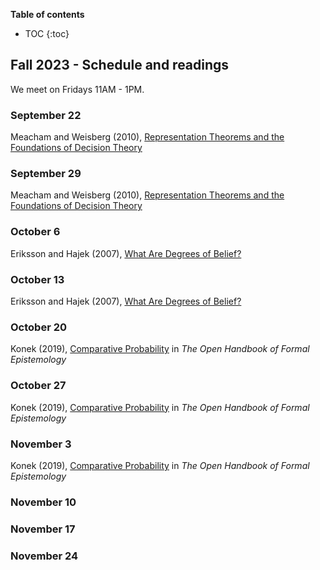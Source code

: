 **Table of contents** 
* TOC
{:toc}

## Fall 2023 - Schedule and readings

We meet on Fridays 11AM - 1PM. 

### September 22

Meacham and  Weisberg (2010), [Representation Theorems and the Foundations of
Decision Theory](https://drive.google.com/file/d/11ovOEKqHQ2MgLIUZzwi1ZtQUi2eo1n7l/view?usp=sharing
)

### September 29

Meacham and  Weisberg (2010), [Representation Theorems and the Foundations of
Decision Theory](https://drive.google.com/file/d/11ovOEKqHQ2MgLIUZzwi1ZtQUi2eo1n7l/view?usp=sharing
)

### October 6

Eriksson and Hajek (2007), [What Are Degrees of Belief?](https://link.springer.com/content/pdf/10.1007/s11225-007-9059-4.pdf
)

### October 13

Eriksson and Hajek (2007), [What Are Degrees of Belief?](https://link.springer.com/content/pdf/10.1007/s11225-007-9059-4.pdf
)

### October 20

Konek (2019), [Comparative Probability](https://drive.google.com/drive/folders/1Gixb1VV5Y6yvKirXxazTJq5Vd12N-P9e) in *The Open Handbook of Formal Epistemology*

### October 27

Konek (2019), [Comparative Probability](https://drive.google.com/drive/folders/1Gixb1VV5Y6yvKirXxazTJq5Vd12N-P9e) in *The Open Handbook of Formal Epistemology*


### November 3

Konek (2019), [Comparative Probability]([https://drive.google.com/drive/folders/1Gixb1VV5Y6yvKirXxazTJq5Vd12N-P9e) in *The Open Handbook of Formal Epistemology*


### November 10

### November 17

### November 24


